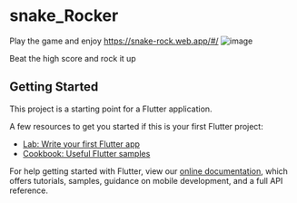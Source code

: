 # snake_Rocker

Play the game and enjoy https://snake-rock.web.app/#/
![image](https://user-images.githubusercontent.com/85363350/186826534-691696af-fdda-4b40-86c0-65da3b533196.png)

Beat the high score and rock it up

## Getting Started

This project is a starting point for a Flutter application.

A few resources to get you started if this is your first Flutter project:

- [Lab: Write your first Flutter app](https://flutter.dev/docs/get-started/codelab)
- [Cookbook: Useful Flutter samples](https://flutter.dev/docs/cookbook)

For help getting started with Flutter, view our
[online documentation](https://flutter.dev/docs), which offers tutorials,
samples, guidance on mobile development, and a full API reference.
